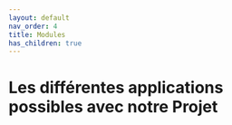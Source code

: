 ```yaml
---
layout: default
nav_order: 4
title: Modules
has_children: true
---
```


# Les différentes applications possibles avec notre Projet